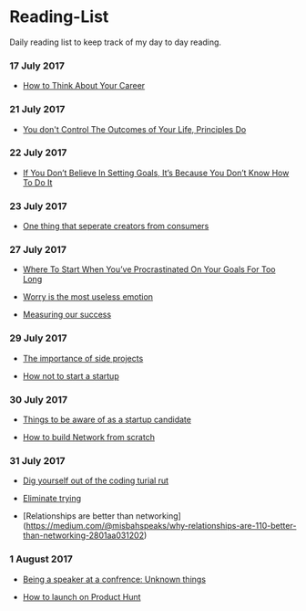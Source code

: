 # Reading-List

Daily reading list to keep track of my day to day reading.

### 17 July 2017

* [How to Think About Your Career](https://medium.com/the-year-of-the-looking-glass/how-to-think-about-your-career-abf5300eba08)

### 21 July 2017

* [You don't Control The Outcomes of Your Life, Principles Do](https://journal.thriveglobal.com/you-dont-control-the-outcomes-of-your-life-principles-do-8df92de68d2f)


### 22 July 2017

* [If You Don’t Believe In Setting Goals, It’s Because You Don’t Know How To Do It](https://medium.com/@benjaminhardy/if-you-dont-believe-in-setting-goals-it-s-because-you-don-t-know-how-to-do-it-cdddea181aab)


### 23 July 2017

* [One thing that seperate creators from consumers](https://journal.thriveglobal.com/the-difference-between-those-who-always-remain-children-and-the-few-who-truly-succeed-a5c7669224d4)

### 27 July 2017

* [Where To Start When You’ve Procrastinated On Your Goals For Too Long](https://medium.com/personal-growth/where-to-start-when-youve-procrastinated-on-your-goals-for-too-long-ead87d0c91ba)

* [Worry is the most useless emotion](https://m.signalvnoise.com/worry-is-the-most-useless-emotion-a7cf0ec65474)

* [Measuring our success](http://www.whatkatfoundout.com/measuring-success/)


### 29 July 2017

* [The importance of side projects](https://medium.com/the-year-of-the-looking-glass/the-importance-of-side-projects-cf9f63954031)

* [How not to start a startup](https://medium.com/the-mission/how-not-to-start-a-startup-e87c5b344909)

### 30 July 2017

* [Things to be aware of as a startup candidate](https://www.linkedin.com/pulse/dear-startup-candidates-4-things-matter-more-me-than-your-ajay-yadav)

* [How to build Network from scratch](https://www.linkedin.com/pulse/how-build-your-network-from-scratch-startup-founder-ajay-yadav)

### 31 July 2017

* [Dig yourself out of the coding turial rut](https://medium.freecodecamp.org/how-to-dig-yourself-out-of-the-coding-tutorial-rut-7d3b2232f234)

* [Eliminate trying](https://medium.com/the-mission/eliminate-trying-its-for-wimps-526c83e5338c)

* [Relationships are better than networking] (https://medium.com/@misbahspeaks/why-relationships-are-110-better-than-networking-2801aa031202) 

### 1 August 2017

* [Being a speaker at a confrence: Unknown things](https://medium.com/@firt/being-a-speaker-parts-unknown-1e03489fe098)

* [How to launch on Product Hunt](https://blog.producthunt.com/how-to-launch-on-product-hunt-7c1843e06399)

